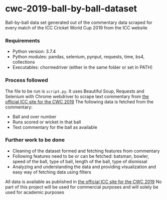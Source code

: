 # cwc-2019-ball-by-ball-dataset
Ball-by-ball data set generated out of the commentary data scraped for every match of the ICC Cricket World Cup 2019 from the ICC website

### Requirements
- Python version: 3.7.4
- Python modules: pandas, selenium, pynput, requests, time, bs4, collections
- Executables: chormedriver (either in the same folder or set in PATH)

### Process followed
The file to be run is ```script.py```.
It uses Beautiful Soup, Requests and Selenium with Chrome webdriver to scrape text commentary from [the official ICC site for the CWC 2019](https://www.cricketworldcup.com/)
The following data is fetched from the commentary:
- Ball and over number
- Runs scored or wicket in that ball
- Text commentary for the ball as available

### Further work to be done
- Cleaning of the dataset formed and fetching features from commentary
- Following features need to be or can be fetched: batsman, bowler, speed of the ball, type of ball, length of the ball, type of dismissal
- Analyzing and understanding the data and providing visualization and easy way of fetching data using filters

All data is available as published in [the official ICC site for the CWC 2019](https://www.cricketworldcup.com/)
No part of this project will be used for commercial purposes and will solely be used for academic purposes
